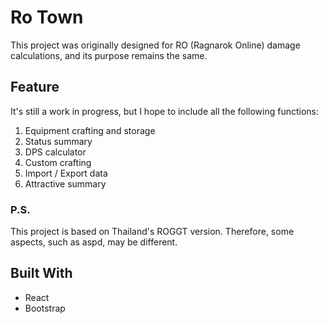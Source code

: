 # Ro Town

This project was originally designed for RO (Ragnarok Online) damage calculations, and its purpose remains the same.

## Feature

It's still a work in progress, but I hope to include all the following functions:
1. Equipment crafting and storage
2. Status summary
3. DPS  calculator
4. Custom crafting
5. Import / Export data
6. Attractive summary

### P.S.

This project is based on Thailand's ROGGT version. Therefore, some aspects, such as aspd, may be different.

## Built With
- React
- Bootstrap
